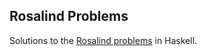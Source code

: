 ## Rosalind Problems

Solutions to the [Rosalind problems](https://rosalind.info/problems/list-view/) in Haskell.
